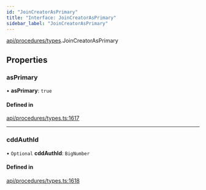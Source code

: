 ```yaml
---
id: "JoinCreatorAsPrimary"
title: "Interface: JoinCreatorAsPrimary"
sidebar_label: "JoinCreatorAsPrimary"
---
```


[api/procedures/types](../../../../../modules/API/Procedures/Types/Types.md).JoinCreatorAsPrimary

## Properties

### asPrimary

• **asPrimary**: ``true``

#### Defined in

[api/procedures/types.ts:1617](https://github.com/PolymeshAssociation/polymesh-sdk/blob/88db4a911/src/api/procedures/types.ts#L1617)

___

### cddAuthId

• `Optional` **cddAuthId**: `BigNumber`

#### Defined in

[api/procedures/types.ts:1618](https://github.com/PolymeshAssociation/polymesh-sdk/blob/88db4a911/src/api/procedures/types.ts#L1618)
